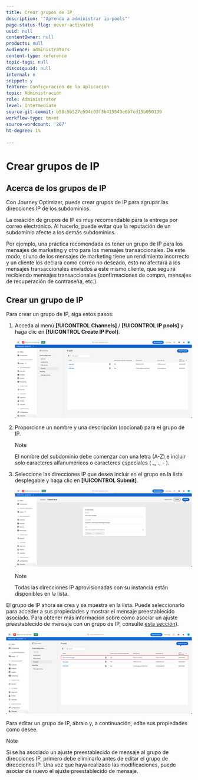 ```yaml
---
title: Crear grupos de IP
description: '"Aprenda a administrar ip-pools"'
page-status-flag: never-activated
uuid: null
contentOwner: null
products: null
audience: administrators
content-type: reference
topic-tags: null
discoiquuid: null
internal: n
snippet: y
feature: Configuración de la aplicación
topic: Administración
role: Administrator
level: Intermediate
source-git-commit: b58c5b527e594c03f3b415549e6b7cd15b050139
workflow-type: tm+mt
source-wordcount: '287'
ht-degree: 1%

---
```



# Crear grupos de IP

## Acerca de los grupos de IP

Con Journey Optimizer, puede crear grupos de IP para agrupar las direcciones IP de los subdominios.

La creación de grupos de IP es muy recomendable para la entrega por correo electrónico. Al hacerlo, puede evitar que la reputación de un subdominio afecte a los demás subdominios.

Por ejemplo, una práctica recomendada es tener un grupo de IP para los mensajes de marketing y otro para los mensajes transaccionales. De este modo, si uno de los mensajes de marketing tiene un rendimiento incorrecto y un cliente los declara como correo no deseado, esto no afectará a los mensajes transaccionales enviados a este mismo cliente, que seguirá recibiendo mensajes transaccionales (confirmaciones de compra, mensajes de recuperación de contraseña, etc.).

## Crear un grupo de IP

Para crear un grupo de IP, siga estos pasos:

1. Acceda al menú **[!UICONTROL Channels]** / **[!UICONTROL IP pools]** y haga clic en **[!UICONTROL Create IP Pool]**.

   ![](../assets/ip-pool-create.png)

1. Proporcione un nombre y una descripción (opcional) para el grupo de IP.

   >[!NOTE]
   >
   >El nombre del subdominio debe comenzar con una letra (A-Z) e incluir solo caracteres alfanuméricos o caracteres especiales ( _, ., - ).

1. Seleccione las direcciones IP que desea incluir en el grupo en la lista desplegable y haga clic en **[!UICONTROL Submit]**.

   ![](../assets/ip-pool-config.png)

   >[!NOTE]
   >
   >Todas las direcciones IP aprovisionadas con su instancia están disponibles en la lista.

El grupo de IP ahora se crea y se muestra en la lista. Puede seleccionarlo para acceder a sus propiedades y mostrar el mensaje preestablecido asociado. Para obtener más información sobre cómo asociar un ajuste preestablecido de mensaje con un grupo de IP, consulte [esta sección](message-presets.md)).

![](../assets/ip-pool-created.png)

Para editar un grupo de IP, ábralo y, a continuación, edite sus propiedades como desee.

>[!NOTE]
>
>Si se ha asociado un ajuste preestablecido de mensaje al grupo de direcciones IP, primero debe eliminarlo antes de editar el grupo de direcciones IP. Una vez que haya realizado las modificaciones, puede asociar de nuevo el ajuste preestablecido de mensaje.
